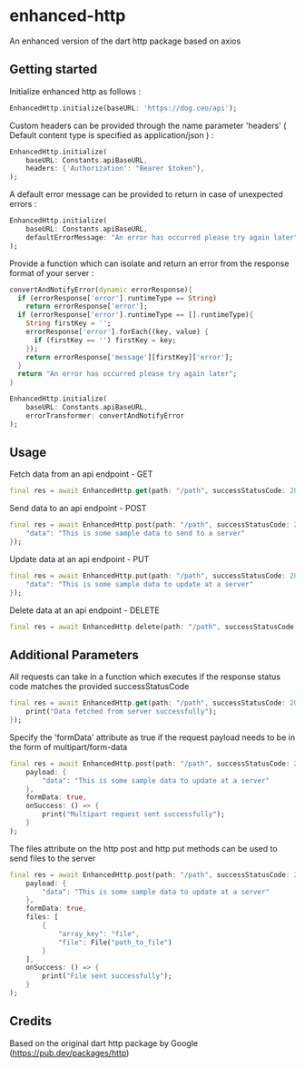 # enhanced-http
An enhanced version of the dart http package based on axios

## Getting started



Initialize enhanced http as follows : 

```dart
EnhancedHttp.initialize(baseURL: 'https://dog.ceo/api');
```

Custom headers can be provided through the name parameter 'headers' ( Default content type is specified as application/json ) : 

```dart
EnhancedHttp.initialize(
    baseURL: Constants.apiBaseURL,
    headers: {'Authorization': "Bearer $token"},
);
```

A default error message can be provided to return in case of unexpected errors : 

```dart
EnhancedHttp.initialize(
    baseURL: Constants.apiBaseURL,
    defaultErrorMessage: "An error has occurred please try again later"
);
```

Provide a function which can isolate and return an error from the response format of your server : 

```dart
convertAndNotifyError(dynamic errorResponse){
  if (errorResponse['error'].runtimeType == String)
    return errorResponse['error'];
  if (errorResponse['error'].runtimeType == [].runtimeType){
    String firstKey = '';
    errorResponse['error'].forEach((key, value) {
      if (firstKey == '') firstKey = key;
    });
    return errorResponse['message'][firstKey]['error'];
  }
  return "An error has occurred please try again later";
}

EnhancedHttp.initialize(
    baseURL: Constants.apiBaseURL,
    errorTransformer: convertAndNotifyError
);
```

## Usage



Fetch data from an api endpoint - GET

```dart
final res = await EnhancedHttp.get(path: "/path", successStatusCode: 200);
```

Send data to an api endpoint - POST

```dart
final res = await EnhancedHttp.post(path: "/path", successStatusCode: 200, {
    "data": "This is some sample data to send to a server"
});
```

Update data at an api endpoint - PUT

```dart
final res = await EnhancedHttp.put(path: "/path", successStatusCode: 200, {
    "data": "This is some sample data to update at a server"
});
```

Delete data at an api endpoint - DELETE

```dart
final res = await EnhancedHttp.delete(path: "/path", successStatusCode: 200);
```

## Additional Parameters



All requests can take in a function which executes if the response status code matches the provided successStatusCode

```dart
final res = await EnhancedHttp.get(path: "/path", successStatusCode: 200, onSuccess: () => {
    print("Data fetched from server successfully");
});
```

Specify the 'formData' attribute as true if the request payload needs to be in the form of multipart/form-data

```dart
final res = await EnhancedHttp.post(path: "/path", successStatusCode: 200,
    payload: {
        "data": "This is some sample data to update at a server"
    },
    formData: true,
    onSuccess: () => {
        print("Multipart request sent successfully");
    }
);
```

The files attribute on the http post and http put methods can be used to send files to the server

```dart
final res = await EnhancedHttp.post(path: "/path", successStatusCode: 200,
    payload: {
        "data": "This is some sample data to update at a server"
    },
    formData: true,
    files: [
        {
            "array_key": "file",
            "file": File("path_to_file")
        }
    ],
    onSuccess: () => {
        print("File sent successfully");
    }
);
```

## Credits



Based on the original dart http package by Google (https://pub.dev/packages/http)

